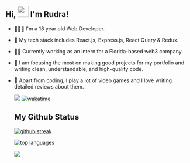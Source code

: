   ## Hi, <img src="https://raw.githubusercontent.com/MartinHeinz/MartinHeinz/master/wave.gif" width="30px"> I'm Rudra!

- 🙋🏻‍♂️ I'm a 18 year old Web Developer. 
- 🔧 My tech stack includes React.js, Express.js, React Query & Redux.
- 👨‍💻 Currently working as an intern for a Florida-based web3 company.
- 🎯 I am focusing the most on making good projects for my portfolio and writing clean, understandable, and high-quality code.
- 🚀 Apart from coding, I play a lot of video games and I love writing detailed reviews about them.


  ![](https://visitor-badge.laobi.icu/badge?page_id=rk03ind.visitor-badge&style=flat-square&color=0088cc)
  [![wakatime](https://wakatime.com/badge/user/a7924e1b-9408-4de7-aac3-b6d8a4e258a1.svg)](https://wakatime.com/@a7924e1b-9408-4de7-aac3-b6d8a4e258a1)

  ## My Github Status
  
  [![github streak](https://github-readme-streak-stats.herokuapp.com/?user=rk03ind&theme=tokyonight)](https://github.com/DenverCoder1/github-readme-streak-stats)
  
  [![ top languages](https://github-readme-stats.vercel.app/api/top-langs/?username=rk03ind&theme=tokyonight)](https://github.com/anuraghazra/github-readme-stats)

  ![](https://github-profile-summary-cards.vercel.app/api/cards/profile-details?username=rk03ind&theme=tokyonight)




